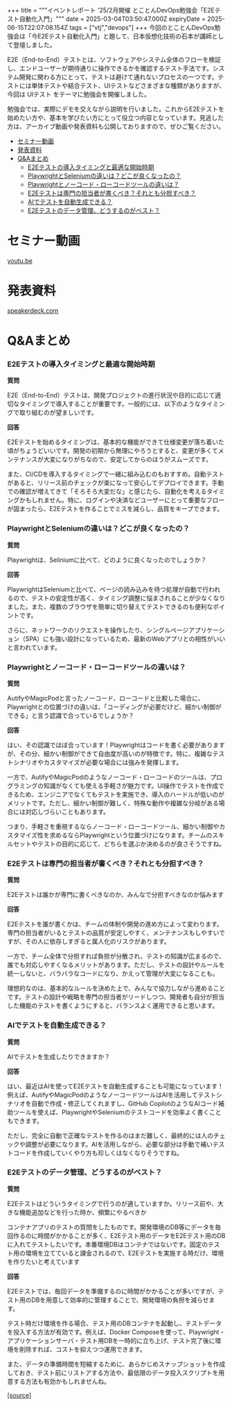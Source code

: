 +++
title = """イベントレポート '25/2月開催 とことんDevOps勉強会「E2Eテスト自動化入門」"""
date = 2025-03-04T03:50:47.000Z
expiryDate = 2025-06-15T22:07:08.154Z
tags = ["vtj","devops"]
+++
今回のとことんDevOps勉強会は「今E2Eテスト自動化入門」と題して、日本仮想化技術の石本が講師として登壇しました。

E2E（End-to-End）テストとは、ソフトウェアやシステム全体のフローを検証し、エンドユーザーが期待通りに操作できるかを確認するテスト手法です。システム開発に関わる方にとって、テストは避けて通れないプロセスの一つです。テストには単体テストや結合テスト、UIテストなどさまざまな種類がありますが、今回は UIテスト をテーマに勉強会を開催しました。

勉強会では、実際にデモを交えながら説明を行いました。これからE2Eテストを始めたい方や、基本を学びたい方にとって役立つ内容となっています。見逃した方は、アーカイブ動画や発表資料も公開しておりますので、ぜひご覧ください。

*   [セミナー動画](#セミナー動画)
*   [発表資料](#発表資料)
*   [Q&Aまとめ](#QAまとめ)
    *   [E2Eテストの導入タイミングと最適な開始時期](#E2Eテストの導入タイミングと最適な開始時期)
    *   [PlaywrightとSeleniumの違いは？どこが良くなったの？](#PlaywrightとSeleniumの違いはどこが良くなったの)
    *   [Playwrightとノーコード・ローコードツールの違いは？](#Playwrightとノーコードローコードツールの違いは)
    *   [E2Eテストは専門の担当者が書くべき？それとも分担すべき？](#E2Eテストは専門の担当者が書くべきそれとも分担すべき)
    *   [AIでテストを自動生成できる？](#AIでテストを自動生成できる)
    *   [E2Eテストのデータ管理、どうするのがベスト？](#E2Eテストのデータ管理どうするのがベスト)

セミナー動画
======

[youtu.be](https://youtu.be/2ifMjQVVBvU)

発表資料
====

[speakerdeck.com](https://speakerdeck.com/devops_vtj/e2etesutozi-dong-hua-ru-men)

Q&Aまとめ
======

### E2Eテストの導入タイミングと最適な開始時期

**質問**

E2E（End-to-End）テストは、開発プロジェクトの進行状況や目的に応じて適切なタイミングで導入することが重要です。一般的には、以下のようなタイミングで取り組むのが望ましいです。

**回答**

E2Eテストを始めるタイミングは、基本的な機能ができて仕様変更が落ち着いた頃がちょうどいいです。開発の初期から無理にやろうとすると、変更が多くてメンテナンスが大変になりがちなので、安定してからのほうがスムーズです。

また、CI/CDを導入するタイミングで一緒に組み込むのもおすすめ。自動テストがあると、リリース前のチェックが楽になって安心してデプロイできます。手動での確認が増えてきて「そろそろ大変だな」と感じたら、自動化を考えるタイミングかもしれません。特に、ログインや決済などユーザーにとって重要なフローが固まったら、E2Eテストを作ることでミスを減らし、品質をキープできます。

### PlaywrightとSeleniumの違いは？どこが良くなったの？

**質問**

Playwrightは、Seliniumに比べて、どのように良くなったのでしょうか？

**回答**

PlaywrightはSeleniumと比べて、ページの読み込みを待つ処理が自動で行われるので、テストの安定性が高く、タイミング調整に悩まされることが少なくなりました。また、複数のブラウザを簡単に切り替えてテストできるのも便利なポイントです。

さらに、ネットワークのリクエストを操作したり、シングルページアプリケーション（SPA）にも強い設計になっているため、最新のWebアプリとの相性がいいと言われています。

### Playwrightとノーコード・ローコードツールの違いは？

**質問**

AutifyやMagicPodと言ったノーコード、ローコードと比較した場合に、Playwrightとの位置づけの違いは、「コーディングが必要だけど、細かい制御ができる」と言う認識で合っているでしょうか？

**回答**

はい、その認識でほぼ合っています！Playwrightはコードを書く必要がありますが、その分、細かい制御ができて自由度が高いのが特徴です。特に、複雑なテストシナリオやカスタマイズが必要な場合には強みを発揮します。

一方で、AutifyやMagicPodのようなノーコード・ローコードのツールは、プログラミングの知識がなくても使える手軽さが魅力です。UI操作でテストを作成できるため、エンジニアでなくてもテストを実施でき、導入のハードルが低いのがメリットです。ただし、細かい制御が難しく、特殊な動作や複雑な分岐がある場合には対応しづらいこともあります。

つまり、手軽さを重視するならノーコード・ローコードツール、細かい制御やカスタマイズ性を求めるならPlaywrightという位置づけになります。チームのスキルセットやテストの目的に応じて、どちらを選ぶか決めるのが良さそうですね。

### E2Eテストは専門の担当者が書くべき？それとも分担すべき？

**質問**

E2Eテストは誰かが専門に書くべきなのか、みんなで分担すべきなのか悩みます

**回答**

E2Eテストを誰が書くかは、チームの体制や開発の進め方によって変わります。専門の担当者がいるとテストの品質が安定しやすく、メンテナンスもしやすいですが、その人に依存しすぎると属人化のリスクがあります。

一方で、チーム全体で分担すれば負担が分散され、テストの知識が広まるので、誰でも対応しやすくなるメリットがあります。ただし、テストの設計やルールを統一しないと、バラバラなコードになり、かえって管理が大変になることも。

理想的なのは、基本的なルールを決めた上で、みんなで協力しながら進めることです。テストの設計や戦略を専門の担当者がリードしつつ、開発者も自分が担当した機能のテストを書くようにすると、バランスよく運用できると思います。

### AIでテストを自動生成できる？

**質問**

AIでテストを生成したりできますか？

**回答**

はい、最近はAIを使ってE2Eテストを自動生成することも可能になっています！例えば、AutifyやMagicPodのようなノーコードツールはAIを活用してテストシナリオを自動で作成・修正してくれますし、GitHub CopilotのようなAIコード補助ツールを使えば、PlaywrightやSeleniumのテストコードを効率よく書くこともできます。

ただし、完全に自動で正確なテストを作るのはまだ難しく、最終的には人のチェックや調整が必要になります。AIを活用しながら、必要な部分は手動で補いテストコードを作成していくやり方も珍しくはなくなりそうですね。

### E2Eテストのデータ管理、どうするのがベスト？

**質問**

E2Eテストはどういうタイミングで行うのが適していますか。リリース前や、大きな機能追加などを行った時か、頻繁にやるべきか

コンテナアプリのテストの質問をしたものです。開発環境のDB等にデータを毎回作るのに時間がかかることが多く、E2Eテスト用のデータをE2Eテスト用のDBに入れてテストしたいです。本番環境DBはコンテナではないです。固定のテスト用の環境を立てていると課金されるので、E2Eテストを実施する時だけ、環境を作りたいと考えています

**回答**

E2Eテストでは、毎回データを準備するのに時間がかかることが多いですが、テスト用のDBを用意して効率的に管理することで、開発環境の負担を減らせます。

テスト時だけ環境を作る場合、テスト用のDBコンテナを起動し、テストデータを投入する方法が有効です。例えば、Docker Composeを使って、Playwright・アプリケーションサーバ・テスト用DBを一時的に立ち上げ、テスト完了後に環境を削除すれば、コストを抑えつつ運用できます。

また、データの準備時間を短縮するために、あらかじめスナップショットを作成しておき、テスト前にリストアする方法や、最低限のデータ投入スクリプトを用意する方法も有効かもしれませんね。

[[source]](https://devops-blog.virtualtech.jp/entry/20250304/1741060247)
